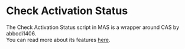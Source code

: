 # Check Activation Status

The Check Activation Status script in MAS is a wrapper around CAS by abbodi1406.  
You can read more about its features [here](https://gravesoft.dev/cas).
